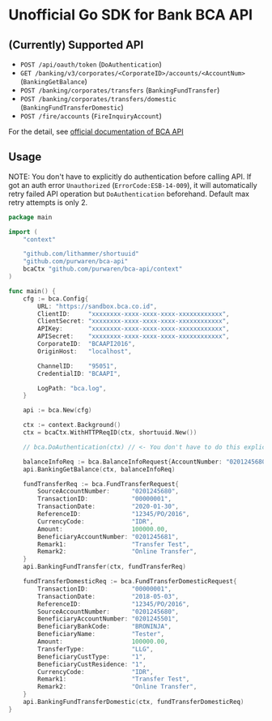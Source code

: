 # Unofficial Go SDK for Bank BCA API

## (Currently) Supported API

- `POST /api/oauth/token` (`DoAuthentication`)
- `GET /banking/v3/corporates/<CorporateID>/accounts/<AccountNum>` (`BankingGetBalance`)
- `POST /banking/corporates/transfers` (`BankingFundTransfer`)
- `POST /banking/corporates/transfers/domestic` (`BankingFundTransferDomestic`)
- `POST /fire/accounts` (`FireInquiryAccount`)

For the detail, see [official documentation of BCA API](https://developer.bca.co.id/documentation/)

## Usage

NOTE: You don't have to explicitly do authentication before calling API. If got an auth error `Unauthorized` (`ErrorCode:ESB-14-009`), it will automatically retry failed API operation but `DoAuthentication` beforehand. Default max retry attempts is only 2.

```go
package main

import (
	"context"

	"github.com/lithammer/shortuuid"
	"github.com/purwaren/bca-api"
	bcaCtx "github.com/purwaren/bca-api/context"
)

func main() {
	cfg := bca.Config{
		URL: "https://sandbox.bca.co.id",
		ClientID:     "xxxxxxxx-xxxx-xxxx-xxxx-xxxxxxxxxxxx",
		ClientSecret: "xxxxxxxx-xxxx-xxxx-xxxx-xxxxxxxxxxxx",
		APIKey:       "xxxxxxxx-xxxx-xxxx-xxxx-xxxxxxxxxxxx",
		APISecret:    "xxxxxxxx-xxxx-xxxx-xxxx-xxxxxxxxxxxx",
		CorporateID:  "BCAAPI2016",
		OriginHost:   "localhost",

		ChannelID:    "95051",
		CredentialID: "BCAAPI",

		LogPath: "bca.log",
	}

	api := bca.New(cfg)

	ctx := context.Background()
	ctx = bcaCtx.WithHTTPReqID(ctx, shortuuid.New())

	// bca.DoAuthentication(ctx) // <- You don't have to do this explicitly

	balanceInfoReq := bca.BalanceInfoRequest{AccountNumber: "0201245680"}
	api.BankingGetBalance(ctx, balanceInfoReq)

	fundTransferReq := bca.FundTransferRequest{
		SourceAccountNumber:      "0201245680",
		TransactionID:            "00000001",
		TransactionDate:          "2020-01-30",
		ReferenceID:              "12345/PO/2016",
		CurrencyCode:             "IDR",
		Amount:                   100000.00,
		BeneficiaryAccountNumber: "0201245681",
		Remark1:                  "Transfer Test",
		Remark2:                  "Online Transfer",
	}
	api.BankingFundTransfer(ctx, fundTransferReq)

	fundTransferDomesticReq := bca.FundTransferDomesticRequest{
		TransactionID:            "00000001",
		TransactionDate:          "2018-05-03",
		ReferenceID:              "12345/PO/2016",
		SourceAccountNumber:      "0201245680",
		BeneficiaryAccountNumber: "0201245501",
		BeneficiaryBankCode:      "BRONINJA",
		BeneficiaryName:          "Tester",
		Amount:                   100000.00,
		TransferType:             "LLG",
		BeneficiaryCustType:      "1",
		BeneficiaryCustResidence: "1",
		CurrencyCode:             "IDR",
		Remark1:                  "Transfer Test",
		Remark2:                  "Online Transfer",
	}
	api.BankingFundTransferDomestic(ctx, fundTransferDomesticReq)
}
```

